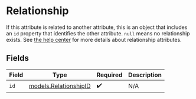 # Relationship

If this attribute is related to another attribute, this is an object that includes an `id` property that identifies the other attribute. `null` means no relationship exists. See [the help center](https://attio.com/help/reference/managing-your-data/attributes#relationship-attributes) for more details about relationship attributes.


## Fields

| Field                                                | Type                                                 | Required                                             | Description                                          |
| ---------------------------------------------------- | ---------------------------------------------------- | ---------------------------------------------------- | ---------------------------------------------------- |
| `id`                                                 | [models.RelationshipID](../models/relationshipid.md) | :heavy_check_mark:                                   | N/A                                                  |